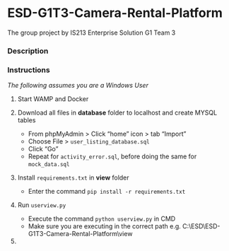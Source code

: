 # ESD-G1T3-Camera-Rental-Platform
The group project by IS213 Enterprise Solution G1 Team 3

### Description



### Instructions 
_The following assumes you are a Windows User_

1. Start WAMP and Docker 

2. Download all files in **database** folder to localhost and create MYSQL tables
    * From phpMyAdmin > Click “home” icon > tab “Import” 
    * Choose File > `user_listing_database.sql`
    * Click “Go”
    * Repeat for `activity_error.sql`, before doing the same for `mock_data.sql`

3. Install `requirements.txt` in **view** folder
    * Enter the command `pip install -r requirements.txt`

4. Run `userview.py` 
    * Execute the command `python userview.py` in CMD
    * Make sure you are executing in the correct path e.g. C:\ESD\ESD-G1T3-Camera-Rental-Platform\view
    
5. 
